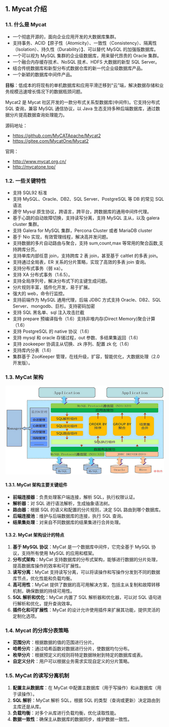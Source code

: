 ## 1. Mycat 介绍

### 1.1. 什么是 Mycat

- 一个彻底开源的，面向企业应用开发的大数据库集群。
- 支持事务、ACID【原子性（Atomicity）、一致性（Consistency）、隔离性（Isolation）、持久性（Durability）】、可以替代 MySQL 的加强版数据库。
- 一个可以视为 MySQL 集群的企业级数据库，用来替代昂贵的 Oracle 集群。
- 一个融合内存缓存技术、NoSQL 技术、HDFS 大数据的新型 SQL Server。
- 结合传统数据库和新型分布式数据仓库的新一代企业级数据库产品。
- 一个新颖的数据库中间件产品。

**目标**：低成本的将现有的单机数据库和应用平滑迁移到“云”端，解决数据存储和业务规模迅速增长情况下的数据瓶颈问题。

Mycat2 是 Mycat 社区开发的一款分布式关系型数据库(中间件)。它支持分布式 SQL 查询，兼容 MySQL 通信协议，以 Java 生态支持多种后端数据库，通过数据分片提高数据查询处理能力。

源码地址：

- https://github.com/MyCATApache/Mycat2
- https://gitee.com/MycatOne/Mycat2

官网：

- http://www.mycat.org.cn/
- http://mycatone.top/

### 1.2. 一些关键特性

- 支持 SQL92 标准
- 支持 MySQL、Oracle、DB2、SQL Server、PostgreSQL 等 DB 的常见 SQL 语法
- 遵守 Mysql 原生协议，跨语言，跨平台，跨数据库的通用中间件代理。
- 基于心跳的自动故障切换，支持读写分离，支持 MySQL 主从，以及 galera cluster 集群。
- 支持 Galera for MySQL 集群，Percona Cluster 或者 MariaDB cluster
- 基于 Nio 实现，有效管理线程，解决高并发问题。
- 支持数据的多片自动路由与聚合，支持 sum,count,max 等常用的聚合函数,支持跨库分页。
- 支持单库内部任意 join，支持跨库 2 表 join，甚至基于 caltlet 的多表 join。
- 支持通过全局表，ER 关系的分片策略，实现了高效的多表 join 查询。
- 支持分布式事务（弱 xa）。
- 支持 XA 分布式事务（1.6.5）。
- 支持全局序列号，解决分布式下的主键生成问题。
- 分片规则丰富，插件化开发，易于扩展。
- 强大的 web，命令行监控。
- 支持前端作为 MySQL 通用代理，后端 JDBC 方式支持 Oracle、DB2、SQL Server、mongodb、巨杉。支持密码加密
- 支持 SQL 黑名单、sql 注入攻击拦截
- 支持 prepare 预编译指令（1.6）支持非堆内存(Direct Memory)聚合计算（1.6）
- 支持 PostgreSQL 的 native 协议（1.6）
- 支持 mysql 和 oracle 存储过程，out 参数、多结果集返回（1.6）
- 支持 zookeeper 协调主从切换、zk 序列、配置 zk 化（1.6）
- 支持库内分表（1.6）
- 集群基于 ZooKeeper 管理，在线升级，扩容，智能优化，大数据处理（2.0 开发版）。

### 1.3. MyCat 架构

![](images/20190325090339777_11160.png)

#### 1.3.1. MyCat 架构主要关键组件

- **前端连接器**：负责处理客户端连接，解析 SQL，执行权限认证。
- **解析器**：对 SQL 进行语法解析，生成抽象语法树。
- **路由器**：根据 SQL 的语义和配置的分片规则，决定 SQL 路由到哪个数据库。
- **后端连接池**：维护与后端数据库的连接，执行 SQL 查询。
- **结果集处理**：对来自不同数据库的结果集进行合并处理。

#### 1.3.2. MyCat 架构设计的特点

1. **基于 MySQL 协议**：MyCat 是一个数据库中间件，它完全基于 MySQL 协议，支持所有使用 MySQL 的应用和框架。
2. **分布式架构**：MyCat 支持数据库的分布式架构，能够进行数据的分片处理，提高数据库操作的效率和可扩展性。
3. **读写分离**：MyCat 支持读写分离，可以将读操作和写操作分发到不同的数据库节点，优化性能和负载均衡。
4. **高可用性**：MyCat 提供了数据的高可用解决方案，包括主从复制和故障转移机制，确保数据的持续可用性。
5. **SQL 解析和优化**：MyCat 内置了 SQL 解析器和优化器，可以对 SQL 语句进行解析和优化，提升查询效率。
6. **插件化和可扩展性**：MyCat 的设计允许使用插件来扩展其功能，提供灵活的定制化选项。

### 1.4. Mycat 的分库分表策略

- **范围分片**：根据数据的值的范围进行分片。
- **哈希分片**：通过哈希函数对数据进行分片，使数据均匀分布。
- **枚举分片**：根据预定义的规则将特定数据映射到特定的数据库或表。
- **自定义分片**：用户可以根据业务需求实现自定义的分片策略。

### 1.5. MyCat 的读写分离机制

1. **配置主从数据库**：在 MyCat 中配置主数据库（用于写操作）和从数据库（用于读操作）。
2. **SQL 解析**：MyCat 解析 SQL，根据 SQL 的类型（查询或更新）决定路由到主库还是从库。
3. **负载均衡**：对多个从库进行负载均衡，优化读取性能。
4. **数据一致性**：确保主从数据库的数据同步，维护数据一致性。


